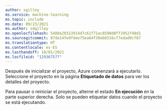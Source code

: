 ```yaml
---
author: sgilley
ms.service: machine-learning
ms.topic: include
ms.date: 09/23/2021
ms.author: sdgilley
ms.openlocfilehash: 5488a20313914d7c61f71ac8590d8ff1952f48d1
ms.sourcegitcommit: 87de14fe9fdee75ea64f30ebb516cf7edad0cf87
ms.translationtype: HT
ms.contentlocale: es-ES
ms.lasthandoff: 10/01/2021
ms.locfileid: "129367577"
---
```

Después de inicializar el proyecto, Azure comenzará a ejecutarlo. Seleccione el proyecto en la página **Etiquetado de datos** para ver los detalles del proyecto.

Para pausar o reiniciar el proyecto, alterne el estado **En ejecución** en la parte superior derecha. Solo se pueden etiquetar datos cuando el proyecto se está ejecutando.